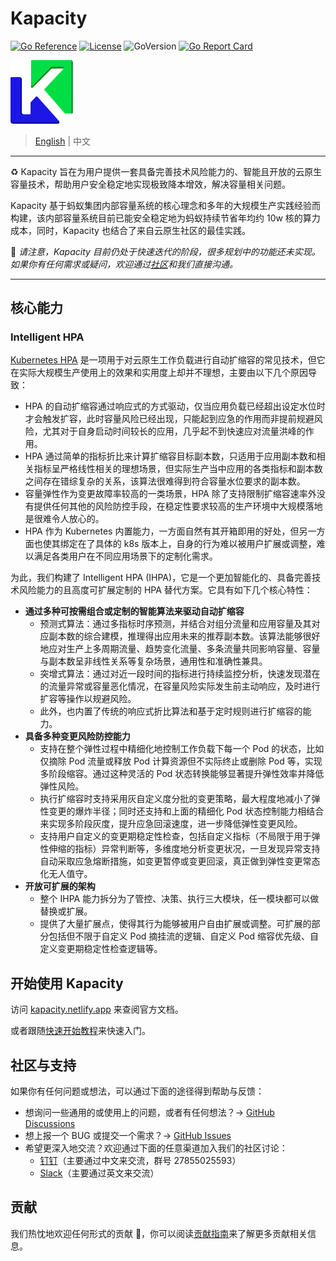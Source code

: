 # Kapacity

[![Go Reference](https://pkg.go.dev/badge/github.com/traas-stack/kapacity.svg)](https://pkg.go.dev/github.com/traas-stack/kapacity)
[![License](https://img.shields.io/github/license/traas-stack/kapacity)](https://www.apache.org/licenses/LICENSE-2.0.html)
![GoVersion](https://img.shields.io/github/go-mod/go-version/traas-stack/kapacity)
[![Go Report Card](https://goreportcard.com/badge/github.com/traas-stack/kapacity)](https://goreportcard.com/report/github.com/traas-stack/kapacity)

<a href="https://kapacity.netlify.app/zh-cn/"><img src="logo/logo.svg" alt="logo" width="100"></a>

> [English](README.md) | 中文

---

♻️ Kapacity 旨在为用户提供一套具备完善技术风险能力的、智能且开放的云原生容量技术，帮助用户安全稳定地实现极致降本增效，解决容量相关问题。

Kapacity 基于蚂蚁集团内部容量系统的核心理念和多年的大规模生产实践经验而构建，该内部容量系统目前已能安全稳定地为蚂蚁持续节省年均约 10w 核的算力成本，同时，Kapacity 也结合了来自云原生社区的最佳实践。

🚀 _请注意，Kapacity 目前仍处于快速迭代的阶段，很多规划中的功能还未实现。如果你有任何需求或疑问，欢迎通过[社区](#社区与支持)和我们直接沟通。_

---

## 核心能力

### Intelligent HPA

[Kubernetes HPA](https://kubernetes.io/zh-cn/docs/tasks/run-application/horizontal-pod-autoscale/) 是一项用于对云原生工作负载进行自动扩缩容的常见技术，但它在实际大规模生产使用上的效果和实用度上却并不理想，主要由以下几个原因导致：

* HPA 的自动扩缩容通过响应式的方式驱动，仅当应用负载已经超出设定水位时才会触发扩容，此时容量风险已经出现，只能起到应急的作用而非提前规避风险，尤其对于自身启动时间较长的应用，几乎起不到快速应对流量洪峰的作用。
* HPA 通过简单的指标折比来计算扩缩容目标副本数，只适用于应用副本数和相关指标呈严格线性相关的理想场景，但实际生产当中应用的各类指标和副本数之间存在错综复杂的关系，该算法很难得到符合容量水位要求的副本数。
* 容量弹性作为变更故障率较高的一类场景，HPA 除了支持限制扩缩容速率外没有提供任何其他的风险防控手段，在稳定性要求较高的生产环境中大规模落地是很难令人放心的。
* HPA 作为 Kubernetes 内置能力，一方面自然有其开箱即用的好处，但另一方面也使其绑定在了具体的 k8s 版本上，自身的行为难以被用户扩展或调整，难以满足各类用户在不同应用场景下的定制化需求。

为此，我们构建了 Intelligent HPA (IHPA)，它是一个更加智能化的、具备完善技术风险能力的且高度可扩展定制的 HPA 替代方案。它具有如下几个核心特性：

* **通过多种可按需组合或定制的智能算法来驱动自动扩缩容**
  * 预测式算法：通过多指标时序预测，并结合对组分流量和应用容量及其对应副本数的综合建模，推理得出应用未来的推荐副本数。该算法能够很好地应对生产上多周期流量、趋势变化流量、多条流量共同影响容量、容量与副本数呈非线性关系等复杂场景，通用性和准确性兼具。
  * 突增式算法：通过对近一段时间的指标进行持续监控分析，快速发现潜在的流量异常或容量恶化情况，在容量风险实际发生前主动响应，及时进行扩容等操作以规避风险。
  * 此外，也内置了传统的响应式折比算法和基于定时规则进行扩缩容的能力。
* **具备多种变更风险防控能力**
  * 支持在整个弹性过程中精细化地控制工作负载下每一个 Pod 的状态，比如仅摘除 Pod 流量或释放 Pod 计算资源但不实际终止或删除 Pod 等，实现多阶段缩容。通过这种灵活的 Pod 状态转换能够显著提升弹性效率并降低弹性风险。
  * 执行扩缩容时支持采用灰自定义度分批的变更策略，最大程度地减小了弹性变更的爆炸半径；同时还支持和上面的精细化 Pod 状态控制能力相结合来实现多阶段灰度，提升应急回滚速度，进一步降低弹性变更风险。
  * 支持用户自定义的变更期稳定性检查，包括自定义指标（不局限于用于弹性伸缩的指标）异常判断等，多维度地分析变更状况，一旦发现异常支持自动采取应急熔断措施，如变更暂停或变更回滚，真正做到弹性变更常态化无人值守。
* **开放可扩展的架构**
  * 整个 IHPA 能力拆分为了管控、决策、执行三大模块，任一模块都可以做替换或扩展。
  * 提供了大量扩展点，使得其行为能够被用户自由扩展或调整。可扩展的部分包括但不限于自定义 Pod 摘挂流的逻辑、自定义 Pod 缩容优先级、自定义变更期稳定性检查逻辑等。

## 开始使用 Kapacity

访问 [kapacity.netlify.app](https://kapacity.netlify.app/zh-cn/) 来查阅官方文档。

或者跟随[快速开始教程](https://kapacity.netlify.app/zh-cn/docs/getting-started/)来快速入门。

## 社区与支持

如果你有任何问题或想法，可以通过下面的途径得到帮助与反馈：

* 想询问一些通用的或使用上的问题，或者有任何想法？→ [GitHub Discussions](https://github.com/traas-stack/kapacity/discussions)
* 想上报一个 BUG 或提交一个需求？→ [GitHub Issues](https://github.com/traas-stack/kapacity/issues)
* 希望更深入地交流？欢迎通过下面的任意渠道加入我们的社区讨论：
  * [钉钉](https://qr.dingtalk.com/action/joingroup?code=v1,k1,7qkY1oyphgJvdUE4nJ1EcnNvE2JhmoNXBgdVTvD3AX0=&_dt_no_comment=1&origin=11)（主要通过中文来交流，群号 27855025593）
  * [Slack](https://join.slack.com/t/traas-kapacity/shared_invite/zt-1w1esmmk5-bNy3~IuGeCWQ21UmCexcrA)（主要通过英文来交流）

## 贡献

我们热忱地欢迎任何形式的贡献 🤗，你可以阅读[贡献指南](https://kapacity.netlify.app/zh-cn/docs/contribution-guidelines/)来了解更多贡献相关信息。
